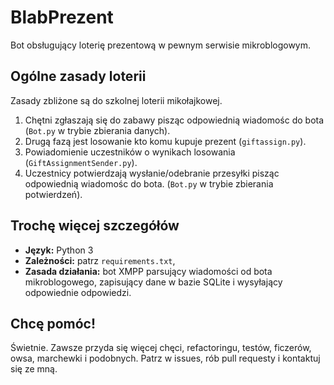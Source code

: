 # BlabPrezent
Bot obsługujący loterię prezentową w pewnym serwisie mikroblogowym.

## Ogólne zasady loterii
Zasady zbliżone są do szkolnej loterii mikołajkowej.

1. Chętni zgłaszają się do zabawy pisząc odpowiednią wiadomośc do bota (`Bot.py` w trybie zbierania danych).
2. Drugą fazą jest losowanie kto komu kupuje prezent (`giftassign.py`).
3. Powiadomienie uczestników o wynikach losowania (`GiftAssignmentSender.py`).
4. Uczestnicy potwierdzają wysłanie/odebranie przesyłki pisząc odpowiednią wiadomośc do bota. (`Bot.py` w trybie zbierania potwierdzeń).

## Trochę więcej szczegółów
* **Język:** Python 3
* **Zależności:** patrz `requirements.txt`,
* **Zasada działania:** bot XMPP parsujący wiadomości od bota mikroblogowego, zapisujący dane w bazie SQLite i wysyłający odpowiednie odpowiedzi.

## Chcę pomóc!
Świetnie. Zawsze przyda się więcej chęci, refactoringu, testów, ficzerów, owsa, marchewki i podobnych. Patrz w issues, rób pull requesty i kontaktuj się ze mną.